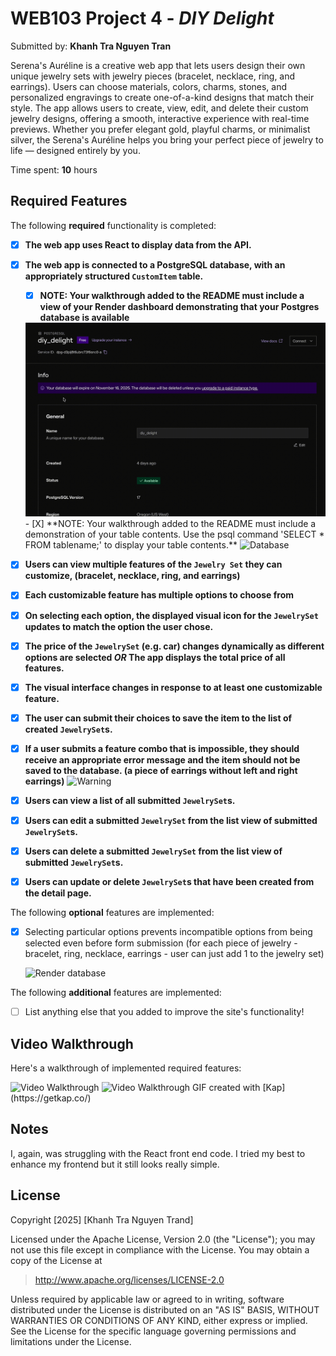 # WEB103 Project 4 - *DIY Delight*

Submitted by: **Khanh Tra Nguyen Tran**

Serena's Auréline is a creative web app that lets users design their own unique jewelry sets with jewelry pieces (bracelet, necklace, ring, and earrings). Users can choose materials, colors, charms, stones, and personalized engravings to create one-of-a-kind designs that match their style. The app allows users to create, view, edit, and delete their custom jewelry designs, offering a smooth, interactive experience with real-time previews. Whether you prefer elegant gold, playful charms, or minimalist silver, the Serena's Auréline helps you bring your perfect piece of jewelry to life — designed entirely by you.

Time spent: **10** hours

## Required Features

The following **required** functionality is completed:

<!-- Make sure to check off completed functionality below -->
- [X] **The web app uses React to display data from the API.**
- [X] **The web app is connected to a PostgreSQL database, with an appropriately structured `CustomItem` table.**
  - [X]  **NOTE: Your walkthrough added to the README must include a view of your Render dashboard demonstrating that your Postgres database is available**
  <img src='Render.gif' title='Render database' width='' alt='Render database' />
  - [X]  **NOTE: Your walkthrough added to the README must include a demonstration of your table contents. Use the psql command 'SELECT * FROM tablename;' to display your table contents.**
  <img src='Database.gif' title='Database' width='' alt='Database' />
- [X] **Users can view **multiple** features of the `Jewelry Set` they can customize, (bracelet, necklace, ring, and earrings)**
- [X] **Each customizable feature has multiple options to choose from**
- [X] **On selecting each option, the displayed visual icon for the `JewelrySet` updates to match the option the user chose.**
- [X] **The price of the `JewelrySet` (e.g. car) changes dynamically as different options are selected *OR* The app displays the total price of all features.**
- [X] **The visual interface changes in response to at least one customizable feature.**
- [X] **The user can submit their choices to save the item to the list of created `JewelrySet`s.**
- [X] **If a user submits a feature combo that is impossible, they should receive an appropriate error message and the item should not be saved to the database. (a piece of earrings without left and right earrings)**
  <img src='warning.gif' title='Warning' width='' alt='Warning' />
- [X] **Users can view a list of all submitted `JewelrySet`s.**
- [X] **Users can edit a submitted `JewelrySet` from the list view of submitted `JewelrySet`s.**
- [X] **Users can delete a submitted `JewelrySet` from the list view of submitted `JewelrySet`s.**
- [X] **Users can update or delete `JewelrySet`s that have been created from the detail page.**


The following **optional** features are implemented:

- [X] Selecting particular options prevents incompatible options from being selected even before form submission (for each piece of jewelry - bracelet, ring, necklace, earrings - user can just add 1 to the jewelry set)

  <img src='Not_a_combination.gif' title='Render database' width='' alt='Render database' />

The following **additional** features are implemented:

- [ ] List anything else that you added to improve the site's functionality!

## Video Walkthrough

Here's a walkthrough of implemented required features:

<img src='DEMO.gif' title='Video Walkthrough' width='' alt='Video Walkthrough' />
<img src='DEMO2.gif' title='Video Walkthrough' width='' alt='Video Walkthrough' />
<!-- Replace this with whatever GIF tool you used! -->
GIF created with [Kap](https://getkap.co/)
<!-- Recommended tools:
[Kap](https://getkap.co/) for macOS
[ScreenToGif](https://www.screentogif.com/) for Windows
[peek](https://github.com/phw/peek) for Linux. -->

## Notes

I, again, was struggling with the React front end code. I tried my best to enhance my frontend but it still looks really simple.

## License

Copyright [2025] [Khanh Tra Nguyen Trand]

Licensed under the Apache License, Version 2.0 (the "License"); you may not use this file except in compliance with the License. You may obtain a copy of the License at

> http://www.apache.org/licenses/LICENSE-2.0

Unless required by applicable law or agreed to in writing, software distributed under the License is distributed on an "AS IS" BASIS, WITHOUT WARRANTIES OR CONDITIONS OF ANY KIND, either express or implied. See the License for the specific language governing permissions and limitations under the License.